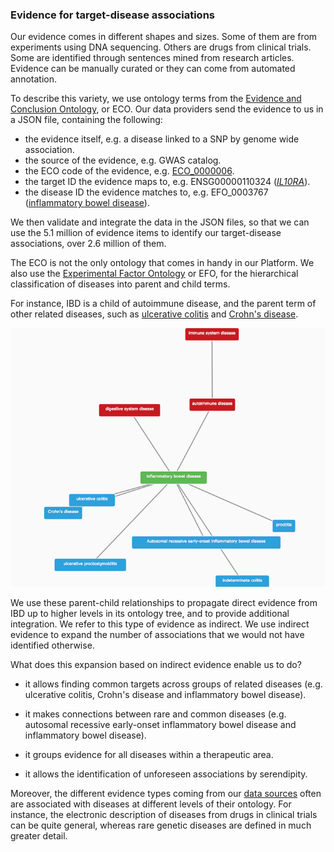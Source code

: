 ### Evidence for target-disease associations

Our evidence comes in different shapes and sizes. Some of them are from experiments using DNA sequencing. Others are drugs from clinical trials. Some are identified through sentences mined from research articles. Evidence can be manually curated or they can come from automated annotation.

To describe this variety, we use ontology terms from the [Evidence and Conclusion Ontology](http://evidenceontology.org/Welcome.html), or ECO. Our data providers send the evidence to us in a JSON file, containing the following:

* the evidence itself, e.g. a disease linked to a SNP by genome wide association.
* the source of the evidence, e.g. GWAS catalog.
* the ECO code of the evidence, e.g. [ECO\_0000006](http://bioportal.bioontology.org/ontologies/ECO/?p=classes&conceptid=http%3A%2F%2Fpurl.obolibrary.org%2Fobo%2FECO_0000006).
* the target ID the evidence maps to, e.g. ENSG00000110324 \([_IL10RA_](http://www.targetvalidation.org/target/ENSG00000110324)\).
* the disease ID the evidence matches to, e.g. EFO\_0003767 \([inflammatory bowel disease](http://www.targetvalidation.org/disease/EFO_0003767)\).

We then validate and integrate the data in the JSON files, so that we can use the 5.1 million of evidence items to identify our target-disease associations, over 2.6 million of them.

The ECO is not the only ontology that comes in handy in our Platform. We also use the [Experimental Factor Ontology](http://www.targetvalidation.org/faq#efo) or EFO, for the hierarchical classification of diseases into parent and child terms.

For instance, IBD is a child of autoimmune disease, and the parent term of other related diseases, such as [ulcerative colitis](http://www.targetvalidation.org/disease/EFO_0000729) and [Crohn's disease](http://www.targetvalidation.org/disease/EFO_0000384).

![](/assets/ibd-efo-tree.png)

We use these parent-child relationships to propagate direct evidence from IBD up to higher levels in its ontology tree, and to provide additional integration. We refer to this type of evidence as indirect. We use indirect evidence to expand the number of associations that we would not have identified otherwise.

What does this expansion based on indirect evidence enable us to do?

* it allows finding common targets across groups of related diseases \(e.g. ulcerative colitis, Crohn's disease and inflammatory bowel disease\).

* it makes connections between rare and common diseases \(e.g. autosomal recessive early-onset inflammatory bowel disease and inflammatory bowel disease\).

* it groups evidence for all diseases within a therapeutic area.

* it allows the identification of unforeseen associations by serendipity.

Moreover, the different evidence types coming from our [data sources](https://www.targetvalidation.org/data_sources) often are associated with diseases at different levels of their ontology. For instance, the electronic description of diseases from drugs in clinical trials can be quite general, whereas rare genetic diseases are defined in much greater detail.


